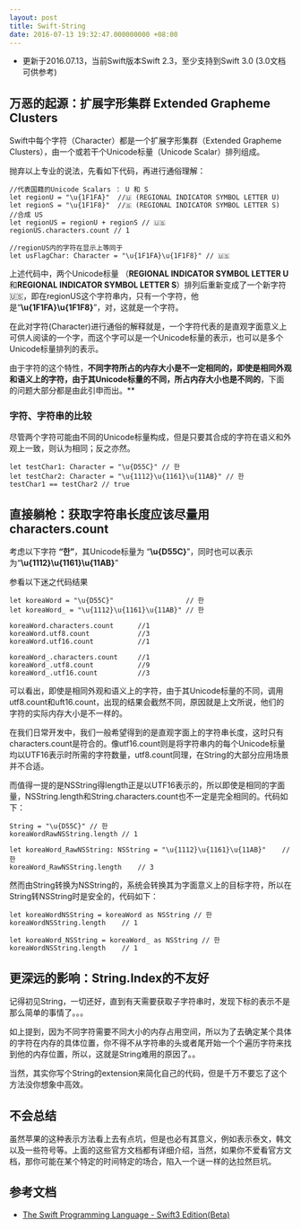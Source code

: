 ```yaml
---
layout: post
title: Swift-String
date: 2016-07-13 19:32:47.000000000 +08:00
---
```


* 更新于2016.07.13，当前Swift版本Swift 2.3，至少支持到Swift 3.0 (3.0文档可供参考)

## 万恶的起源：扩展字形集群 Extended Grapheme Clusters
Swift中每个字符（Character）都是一个扩展字形集群（Extended Grapheme Clusters），由一个或若干个Unicode标量（Unicode  Scalar）排列组成。

抛弃以上专业的说法，先看如下代码，再进行通俗理解：

    //代表国籍的Unicode Scalars ： U 和 S
    let regionU = "\u{1F1FA}"  //🇺 (REGIONAL INDICATOR SYMBOL LETTER U)
    let regionS = "\u{1F1F8}"  //🇸 (REGIONAL INDICATOR SYMBOL LETTER S)
    //合成 US
    let regionUS = regionU + regionS // 🇺🇸
    regionUS.characters.count // 1
    
    //regionUS内的字符在显示上等同于
    let usFlagChar: Character = "\u{1F1FA}\u{1F1F8}" // 🇺🇸


上述代码中，两个Unicode标量 （**REGIONAL INDICATOR SYMBOL LETTER U**和**REGIONAL INDICATOR SYMBOL LETTER S**）排列后重新变成了一个新字符🇺🇸，即在regionUS这个字符串内，只有一个字符，他是“**\u{1F1FA}\u{1F1F8}**”，对，这就是一个字符。

在此对字符(Character)进行通俗的解释就是，一个字符代表的是直观字面意义上可供人阅读的一个字，而这个字可以是一个Unicode标量的表示，也可以是多个Unicode标量排列的表示。

由于字符的这个特性，**不同字符所占的内存大小是不一定相同的，即使是相同外观和语义上的字符，由于其Unicode标量的不同，所占内存大小也是不同的**，下面的问题大部分都是由此引申而出。**

### 字符、字符串的比较

尽管两个字符可能由不同的Unicode标量构成，但是只要其合成的字符在语义和外观上一致，则认为相同；反之亦然。

    let testChar1: Character = "\u{D55C}" // 한
    let testChar2: Character = "\u{1112}\u{1161}\u{11AB}" // 한
    testChar1 == testChar2 // true

## 直接躺枪：获取字符串长度应该尽量用characters.count

考虑以下字符 **“한”**，其Unicode标量为 “**\u{D55C}**”，同时也可以表示为“**\u{1112}\u{1161}\u{11AB}**”

参看以下迷之代码结果

    let koreaWord = "\u{D55C}"                  // 한
    let koreaWord_ = "\u{1112}\u{1161}\u{11AB}" // 한

    koreaWord.characters.count      //1
    koreaWord.utf8.count            //3
    koreaWord.utf16.count           //1

    koreaWord_.characters.count     //1
    koreaWord_.utf8.count           //9
    koreaWord_.utf16.count          //3
    
可以看出，即使是相同外观和语义上的字符，由于其Unicode标量的不同，调用utf8.count和uft16.count，出现的结果会截然不同，原因就是上文所说，他们的字符的实际内存大小是不一样的。

在我们日常开发中，我们一般希望得到的是直观字面上的字符串长度，这时只有characters.count是符合的。像utf16.count则是将字符串内的每个Unicode标量均以UTF16表示时所需的字符数量，utf8.count同理，在String的大部分应用场景并不合适。

而值得一提的是NSString得length正是以UTF16表示的，所以即使是相同的字面量，NSString.length和String.characters.count也不一定是完全相同的。代码如下：


    String = "\u{D55C}" // 한
    koreaWordRawNSString.length // 1

    let koreaWord_RawNSString: NSString = "\u{1112}\u{1161}\u{11AB}"    // 한
    koreaWord_RawNSString.length    // 3



然而由String转换为NSString的，系统会转换其为字面意义上的目标字符，所以在String转NSString时是安全的，代码如下：

    let koreaWordNSString = koreaWord as NSString // 한
    koreaWordNSString.length    // 1

    let koreaWord_NSString = koreaWord_ as NSString // 한
    koreaWordNSString.length    // 1


## 更深远的影响：String.Index的不友好

记得初见String，一切还好，直到有天需要获取子字符串时，发现下标的表示不是那么简单的事情了。。。

如上提到，因为不同字符需要不同大小的内存占用空间，所以为了去确定某个具体的字符在内存的具体位置，你不得不从字符串的头或者尾开始一个个遍历字符来找到他的内存位置，所以，这就是String难用的原因了。。

当然，其实你写个String的extension来简化自己的代码，但是千万不要忘了这个方法没你想象中高效。

## 不会总结

虽然苹果的这种表示方法看上去有点坑，但是也必有其意义，例如表示泰文，韩文以及一些符号等。上面的这些官方文档都有详细介绍，当然，如果你不爱看官方文档，那你可能在某个特定的时间特定的场合，陷入一个谜一样的达拉然巨坑。

## 参考文档
* [The Swift Programming Language - Swift3 Edition(Beta)](https://swift.org/documentation/TheSwiftProgrammingLanguage(Swift3).epub)